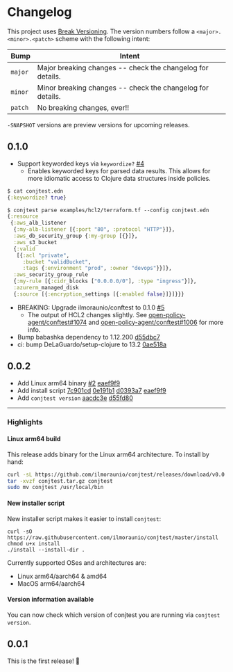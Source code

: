 # Changelog

This project uses [Break Versioning][breakver]. The version numbers follow a
`<major>.<minor>.<patch>` scheme with the following intent:

| Bump    | Intent                                                     |
| ------- | ---------------------------------------------------------- |
| `major` | Major breaking changes -- check the changelog for details. |
| `minor` | Minor breaking changes -- check the changelog for details. |
| `patch` | No breaking changes, ever!!                                |

`-SNAPSHOT` versions are preview versions for upcoming releases.

[breakver]: https://github.com/ptaoussanis/encore/blob/master/BREAK-VERSIONING.md

## 0.1.0

- Support keyworded keys via `keywordize?` [#4](https://github.com/ilmoraunio/conjtest/pull/4)
  - Enables keyworded keys for parsed data results. This allows for more
    idiomatic access to Clojure data structures inside policies.

```clojure
$ cat conjtest.edn
{:keywordize? true}

$ conjtest parse examples/hcl2/terraform.tf --config conjtest.edn
{:resource
 {:aws_alb_listener
  {:my-alb-listener [{:port "80", :protocol "HTTP"}]},
  :aws_db_security_group {:my-group [{}]},
  :aws_s3_bucket
  {:valid
   [{:acl "private",
     :bucket "validBucket",
     :tags {:environment "prod", :owner "devops"}}]},
  :aws_security_group_rule
  {:my-rule [{:cidr_blocks ["0.0.0.0/0"], :type "ingress"}]},
  :azurerm_managed_disk
  {:source [{:encryption_settings [{:enabled false}]}]}}}
```

- BREAKING: Upgrade ilmoraunio/conftest to 0.1.0 [#5](https://github.com/ilmoraunio/conjtest/pull/5)
  - The output of HCL2 changes slightly. See [open-policy-agent/conftest#1074](https://github.com/open-policy-agent/conftest/pull/1074) and [open-policy-agent/conftest#1006](https://github.com/open-policy-agent/conftest/issues/1006) for more info.
- Bump babashka dependency to 1.12.200 [d55dbc7](https://github.com/ilmoraunio/conjtest/commit/d55dbc7d60dadc3a2cf1a5d8c58ae649eea58c24)
- ci: bump DeLaGuardo/setup-clojure to 13.2 [0ae518a](https://github.com/ilmoraunio/conjtest/commit/0ae518a7948a0aca76b83a88157f2754aa34cf8c)

## 0.0.2

- Add Linux arm64 binary [#2](https://github.com/ilmoraunio/conjtest/pull/2) [eaef9f9](https://github.com/ilmoraunio/conjtest/commit/eaef9f98888b179a16ec40dc3ac76ff55ea335ae)
- Add install script [7c901cd](https://github.com/ilmoraunio/conjtest/commit/7c901cd89f58acc265dc1b55c3667e77efe83cdc) [0e191b1](https://github.com/ilmoraunio/conjtest/commit/0e191b1eafa6800de5c4874786df169bdc0fe06e) [d0393a7](https://github.com/ilmoraunio/conjtest/commit/d0393a741e4ec24a4e9d4dd4f4960f787ec8503e) [eaef9f9](https://github.com/ilmoraunio/conjtest/commit/eaef9f98888b179a16ec40dc3ac76ff55ea335ae)
- Add `conjtest version` [aacdc3e](https://github.com/ilmoraunio/conjtest/commit/aacdc3e45d2cd54a658156accb885ca0ebcd90c1) [d55fd80](https://github.com/ilmoraunio/conjtest/commit/d55fd80a7fba0cda11a72c666b1bc8a235dfa28d)

---

### Highlights

#### Linux arm64 build

This release adds binary for the Linux arm64 architecture. To install by hand:

```bash
curl -sL https://github.com/ilmoraunio/conjtest/releases/download/v0.0.2/conjtest-0.0.2-linux-arm64.tar.gz -o conjtest.tar.gz
tar -xvzf conjtest.tar.gz conjtest
sudo mv conjtest /usr/local/bin
```

#### New installer script

New installer script makes it easier to install `conjtest`:

```
curl -sO https://raw.githubusercontent.com/ilmoraunio/conjtest/master/install
chmod u+x install
./install --install-dir .
```

Currently supported OSes and architectures are:
- Linux arm64/aarch64 & amd64
- MacOS arm64/aarch64

#### Version information available

You can now check which version of conjtest you are running via `conjtest
version`.

## 0.0.1

This is the first release! 🎉

